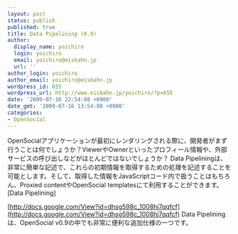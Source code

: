```yaml
---
layout: post
status: publish
published: true
title: Data Pipelining (0.9)
author:
  display_name: yoichiro
  login: yoichiro
  email: yoichiro@eisbahn.jp
  url: ''
author_login: yoichiro
author_email: yoichiro@eisbahn.jp
wordpress_id: 655
wordpress_url: http://www.eisbahn.jp/yoichiro/?p=655
date: '2009-07-16 22:54:08 +0900'
date_gmt: '2009-07-16 13:54:08 +0900'
categories:
- OpenSocial
---
```


OpenSocialアプリケーションが最初にレンダリングされる際に、開発者がまず行うことは何でしょうか？ViewerやOwnerといったプロフィール情報や、外部サービスの呼び出しなどがほとんどではないでしょうか？
Data Pipeliningは、非常に簡単な記述で、これらの初期情報を取得するための処理を記述することを可能とします。そして、取得した情報をJavaScriptコード内で扱うことはもちろん、Proxied contentやOpenSocial templatesにて利用することができます。
[Data Pipelining]

[http://docs.google.com/View?id=dhsg598c_1008hj7qqfcf](http://docs.google.com/View?id=dhsg598c_1008hj7qqfcf)
Data Pipeliningは、OpenSocial v0.9の中でも非常に便利な追加仕様の一つです。
